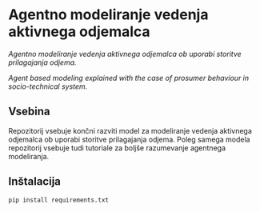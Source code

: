 # Agentno modeliranje vedenja aktivnega odjemalca

_Agentno modeliranje vedenja aktivnega odjemalca ob uporabi storitve prilagajanja odjema._

_Agent based modeling explained with the case of prosumer behaviour in socio-technical system._

## Vsebina
Repozitorij vsebuje končni razviti model za modeliranje vedenja aktivnega odjemalca ob uporabi storitve prilagajanja odjema. Poleg samega modela repozitorij vsebuje tudi tutoriale za boljše razumevanje agentnega modeliranja. 

## Inštalacija

`pip install requirements.txt`